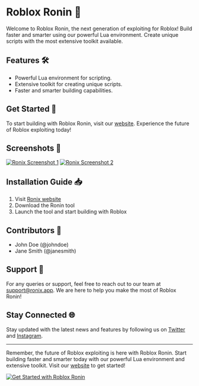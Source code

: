 # Roblox Ronin 🚀

Welcome to Roblox Ronin, the next generation of exploiting for Roblox! Build faster and smarter using our powerful Lua environment. Create unique scripts with the most extensive toolkit available. 

## Features 🛠️

- Powerful Lua environment for scripting.
- Extensive toolkit for creating unique scripts.
- Faster and smarter building capabilities.
  
## Get Started 🚀

To start building with Roblox Ronin, visit our [website](https://ronix.app). Experience the future of Roblox exploiting today!

## Screenshots 📸

[![Ronix Screenshot 1](https://via.placeholder.com/600x400)](https://ronix.app)
[![Ronix Screenshot 2](https://via.placeholder.com/600x400)](https://ronix.app)

## Installation Guide 📥

1. Visit [Ronix website](https://ronix.app)
2. Download the Ronin tool
3. Launch the tool and start building with Roblox
  
## Contributors 🌟

- John Doe (@johndoe)
- Jane Smith (@janesmith)
  
## Support 📧

For any queries or support, feel free to reach out to our team at support@ronix.app. We are here to help you make the most of Roblox Ronin!

## Stay Connected 🌐

Stay updated with the latest news and features by following us on [Twitter](https://twitter.com/ronix_app) and [Instagram](https://instagram.com/ronix_app).

---

Remember, the future of Roblox exploiting is here with Roblox Ronin. Start building faster and smarter today with our powerful Lua environment and extensive toolkit. Visit our [website](https://ronix.app) to get started!

[![Get Started with Roblox Ronin](https://img.shields.io/badge/Get%20Started%20with-Roblox%20Ronin-blue)](https://ronix.app)